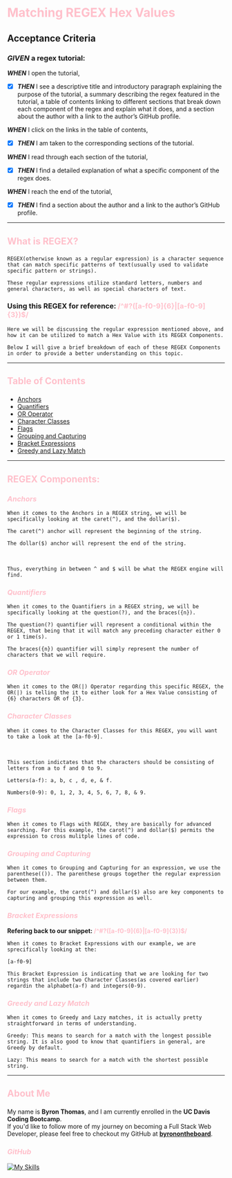 # __<p style="color: #FFC0CB">Matching REGEX Hex Values</p>__

## Acceptance Criteria

### ***GIVEN*** a regex tutorial:
***WHEN*** I open the tutorial,
- [x] ***THEN*** I see a descriptive title and introductory paragraph explaining the purpose of the tutorial, a summary describing the regex featured in the tutorial, a table of contents linking to different sections that break down each component of the regex and explain what it does, and a section about the author with a link to the author’s GitHub profile.

***WHEN*** I click on the links in the table of contents,
- [x] ***THEN*** I am taken to the corresponding sections of the tutorial.

***WHEN*** I read through each section of the tutorial,
- [x] ***THEN*** I find a detailed explanation of what a specific component of the regex does.

***WHEN*** I reach the end of the tutorial,
- [x] ***THEN*** I find a section about the author and a link to the author’s GitHub profile.

----
## __<p style="color: #FFC0CB">What is REGEX?</p>__
    REGEX(otherwise known as a regular expression) is a character sequence that can match specific patterns of text(usually used to validate specific pattern or strings). 

    These regular expressions utilize standard letters, numbers and general characters, as well as special characters of text.

### __<p>Using this REGEX for reference: <span style="color: #FFC0CB">/^#?([a-f0-9]{6}|[a-f0-9]{3})$/</span></p>__  

    Here we will be discussing the regular expression mentioned above, and how it can be utilized to match a Hex Value with its REGEX Components.

    Below I will give a brief breakdown of each of these REGEX Components in order to provide a better understanding on this topic.

----
## __<p style="color: #FFC0CB">Table of Contents</p>__

- [Anchors](#anchors)
- [Quantifiers](#quantifiers)
- [OR Operator](#or-operator)
- [Character Classes](#character-classes)
- [Flags](#flags)
- [Grouping and Capturing](#grouping-and-capturing)
- [Bracket Expressions](#bracket-expressions)
- [Greedy and Lazy Match](#greedy-and-lazy-match)
----
## __<p style="color: #FFC0CB">REGEX Components:</p>__

### *<p style="color: #FFC0CB">Anchors</p>*
    When it comes to the Anchors in a REGEX string, we will be specifically looking at the caret(^), and the dollar($).
    
    The caret(^) anchor will represent the beginning of the string. 
    
    The dollar($) anchor will represent the end of the string.
<br>

    Thus, everything in between ^ and $ will be what the REGEX engine will find.  

### *<p style="color: #FFC0CB">Quantifiers</p>*
    When it comes to the Quantifiers in a REGEX string, we will be specifically looking at the question(?), and the braces({n}).

    The question(?) quantifier will represent a conditional within the REGEX, that being that it will match any preceding character either 0 or 1 time(s).

    The braces({n}) quantifier will simply represent the number of characters that we will require.

### *<p style="color: #FFC0CB">OR Operator</p>*
    When it comes to the OR(|) Operator regarding this specific REGEX, the OR(|) is telling the it to either look for a Hex Value consisting of {6} characters OR of {3}. 

### *<p style="color: #FFC0CB">Character Classes</p>*
    When it comes to the Character Classes for this REGEX, you will want to take a look at the [a-f0-9].
<br>

    This section indictates that the characters should be consisting of letters from a to f and 0 to 9.

    Letters(a-f): a, b, c , d, e, & f.

    Numbers(0-9): 0, 1, 2, 3, 4, 5, 6, 7, 8, & 9.

### *<p style="color: #FFC0CB">Flags</p>*
    When it comes to Flags with REGEX, they are basically for advanced searching. For this example, the carot(^) and dollar($) permits the expression to cross mulitple lines of code.

### *<p style="color: #FFC0CB">Grouping and Capturing</p>*
    When it comes to Grouping and Capturing for an expression, we use the parenthese(()). The parenthese groups together the regular expression between them.

    For our example, the carot(^) and dollar($) also are key components to capturing and grouping this expression as well.

### *<p style="color: #FFC0CB">Bracket Expressions</p>*
__<p>Refering back to our snippet: <span style="color: #FFC0CB">/^#?([a-f0-9]{6}|[a-f0-9]{3})$/</span></p>__ 

    When it comes to Bracket Expressions with our example, we are sprecifically looking at the:

    [a-f0-9]

    This Bracket Expression is indicating that we are looking for two strings that include two Character Classes(as covered earlier) regardin the alphabet(a-f) and integers(0-9).

### *<p style="color: #FFC0CB">Greedy and Lazy Match</p>*
    When it comes to Greedy and Lazy matches, it is actually pretty straightforward in terms of understanding. 

    Greedy: This means to search for a match with the longest possible string. It is also good to know that quantifiers in general, are Greedy by default.

    Lazy: This means to search for a match with the shortest possible string.
----
## __<p style="color: #FFC0CB">About Me</p>__

My name is __Byron Thomas__, and I am currently enrolled in the __UC Davis Coding Bootcamp__. 
<br>
If you'd like to follow more of my journey on becoming a Full Stack Web Developer, please feel free to checkout my GitHub at __[byronontheboard](https://github.com/byronontheboard)__.

### *<p style="color: #FFC0CB">GitHub</p>*
[![My Skills](https://skillicons.dev/icons?i=github)](https://github.com/byronontheboard)
